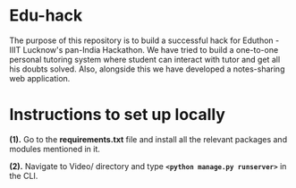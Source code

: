 # Edu-hack
The purpose of this repository is to build a successful hack for Eduthon - IIIT Lucknow's pan-India Hackathon.
We have tried to build a one-to-one personal tutoring system where student can interact with tutor and get all his doubts solved.
Also, alongside this we have developed a notes-sharing web application.

# Instructions to set up locally

**(1).** Go to the **requirements.txt** file and install all the relevant packages and modules mentioned in it.

**(2).** Navigate to Video/ directory and type **`<python manage.py runserver>`** in the CLI. 
